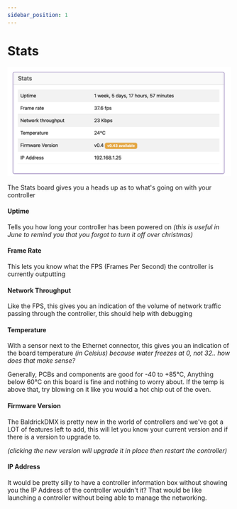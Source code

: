 ```yaml
---
sidebar_position: 1
---
```


# Stats

![Baldrick8 Web Interface Stats ](../img/web-interface-stats.png)

The Stats board gives you a heads up as to what's going on with your controller

#### Uptime 
Tells you how long your controller has been powered on *(this is useful in June to remind you that you forgot to turn it off over christmas)*

#### Frame Rate 
This lets you know what the FPS (Frames Per Second) the controller is currently outputting

#### Network Throughput 
Like the FPS, this gives you an indication of the volume of network traffic passing through the controller, this should help with debugging

#### Temperature 
With a sensor next to the Ethernet connector, this gives you an indication of the board temperature *(in Celsius) because water freezes at 0, not 32.. how does that make sense?*

Generally, PCBs and components are good for -40 to +85°C, Anything below 60°C on this board is fine and nothing to worry about. If the temp is above that, try blowing on it like you would a hot chip out of the oven. 

#### Firmware Version 
The BaldrickDMX is pretty new in the world of controllers and we've got a LOT of features left to add, this will let you know your current version and if there is a version to upgrade to. 

*(clicking the new version will upgrade it in place then restart the controller)*

#### IP Address 
It would be pretty silly to have a controller information box without showing you the IP Address of the controller wouldn't it? That would be like launching a controller without being able to manage the networking. 